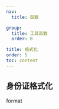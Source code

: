 ```yaml
---
nav:
  title: 函数

group:
  title: 工具函数
  order: 0

title: 格式化
order: 5
toc: content
---
```


## 身份证格式化

format
